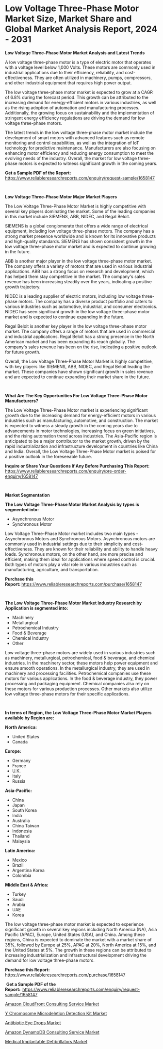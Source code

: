 <p><h1>Low Voltage Three-Phase Motor Market Size, Market Share and Global Market Analysis Report, 2024 - 2031</h1></p><p><strong>Low Voltage Three-Phase Motor Market Analysis and Latest Trends</strong></p>
<p><p>A low voltage three-phase motor is a type of electric motor that operates with a voltage level below 1,000 Volts. These motors are commonly used in industrial applications due to their efficiency, reliability, and cost-effectiveness. They are often utilized in machinery, pumps, compressors, and other industrial equipment that requires high power output.</p><p>The low voltage three-phase motor market is expected to grow at a CAGR of 6.8% during the forecast period. This growth can be attributed to the increasing demand for energy-efficient motors in various industries, as well as the rising adoption of automation and manufacturing processes. Additionally, the growing focus on sustainability and the implementation of stringent energy efficiency regulations are driving the demand for low voltage three-phase motors.</p><p>The latest trends in the low voltage three-phase motor market include the development of smart motors with advanced features such as remote monitoring and control capabilities, as well as the integration of IoT technology for predictive maintenance. Manufacturers are also focusing on enhancing motor efficiency and reducing energy consumption to meet the evolving needs of the industry. Overall, the market for low voltage three-phase motors is expected to witness significant growth in the coming years.</p></p>
<p><strong>Get a Sample PDF of the Report:&nbsp;</strong> <a href="https://www.reliableresearchreports.com/enquiry/request-sample/1658147">https://www.reliableresearchreports.com/enquiry/request-sample/1658147</a></p>
<p>&nbsp;</p>
<p><strong>Low Voltage Three-Phase Motor Major Market Players</strong></p>
<p><p>The Low Voltage Three-Phase Motor Market is highly competitive with several key players dominating the market. Some of the leading companies in this market include SIEMENS, ABB, NIDEC, and Regal Beloit.</p><p>SIEMENS is a global conglomerate that offers a wide range of electrical equipment, including low voltage three-phase motors. The company has a strong market presence worldwide and is known for its innovative products and high-quality standards. SIEMENS has shown consistent growth in the low voltage three-phase motor market and is expected to continue growing in the future.</p><p>ABB is another major player in the low voltage three-phase motor market. The company offers a variety of motors that are used in various industrial applications. ABB has a strong focus on research and development, which has helped them stay competitive in the market. The company's sales revenue has been increasing steadily over the years, indicating a positive growth trajectory.</p><p>NIDEC is a leading supplier of electric motors, including low voltage three-phase motors. The company has a diverse product portfolio and caters to various industries such as automotive, industrial, and consumer electronics. NIDEC has seen significant growth in the low voltage three-phase motor market and is expected to continue expanding in the future.</p><p>Regal Beloit is another key player in the low voltage three-phase motor market. The company offers a range of motors that are used in commercial and industrial applications. Regal Beloit has a strong presence in the North American market and has been expanding its reach globally. The company's sales revenue has been on the rise, indicating a positive outlook for future growth.</p><p>Overall, the Low Voltage Three-Phase Motor Market is highly competitive, with key players like SIEMENS, ABB, NIDEC, and Regal Beloit leading the market. These companies have shown significant growth in sales revenue and are expected to continue expanding their market share in the future.</p></p>
<p>&nbsp;</p>
<p><strong>What Are The Key Opportunities For Low Voltage Three-Phase Motor Manufacturers?</strong></p>
<p><p>The Low Voltage Three-Phase Motor market is experiencing significant growth due to the increasing demand for energy-efficient motors in various industries such as manufacturing, automotive, and construction. The market is expected to witness a steady growth in the coming years due to advancements in motor technologies, increasing focus on green initiatives, and the rising automation trend across industries. The Asia-Pacific region is anticipated to be a major contributor to the market growth, driven by the rapid industrialization and infrastructure development in countries like China and India. Overall, the Low Voltage Three-Phase Motor market is poised for a positive outlook in the foreseeable future.</p></p>
<p><strong>Inquire or Share Your Questions If Any Before Purchasing This Report:</strong> <a href="https://www.reliableresearchreports.com/enquiry/pre-order-enquiry/1658147">https://www.reliableresearchreports.com/enquiry/pre-order-enquiry/1658147</a></p>
<p>&nbsp;</p>
<p><strong>Market Segmentation</strong></p>
<p><strong>The Low Voltage Three-Phase Motor Market Analysis by types is segmented into:</strong></p>
<p><ul><li>Asynchronous Motor</li><li>Synchronous Motor</li></ul></p>
<p><p>Low Voltage Three-Phase Motor market includes two main types - Asynchronous Motors and Synchronous Motors. Asynchronous motors are commonly used in industrial settings due to their simplicity and cost-effectiveness. They are known for their reliability and ability to handle heavy loads. Synchronous motors, on the other hand, are more precise and efficient, making them ideal for applications where speed control is crucial. Both types of motors play a vital role in various industries such as manufacturing, agriculture, and transportation.</p></p>
<p><strong>Purchase this Report:&nbsp;</strong><a href="https://www.reliableresearchreports.com/purchase/1658147">https://www.reliableresearchreports.com/purchase/1658147</a></p>
<p>&nbsp;</p>
<p><strong>The Low Voltage Three-Phase Motor Market Industry Research by Application is segmented into:</strong></p>
<p><ul><li>Machinery</li><li>Metallurgical</li><li>Petrochemical Industry</li><li>Food & Beverage</li><li>Chemical Industry</li><li>Other</li></ul></p>
<p><p>Low voltage three-phase motors are widely used in various industries such as machinery, metallurgical, petrochemical, food & beverage, and chemical industries. In the machinery sector, these motors help power equipment and ensure smooth operations. In the metallurgical industry, they are used in machinery and processing facilities. Petrochemical companies use these motors for various applications. In the food & beverage industry, they power processing and packaging equipment. Chemical companies also rely on these motors for various production processes. Other markets also utilize low voltage three-phase motors for their specific applications.</p></p>
<p>&nbsp;</p>
<p><strong>In terms of Region, the Low Voltage Three-Phase Motor Market Players available by Region are:</strong></p>
<p>
    <p> <strong> North America: </strong>
        <ul>
            <li>United States</li>
            <li>Canada</li>
        </ul>
        </p> 
    <p> <strong> Europe: </strong>
        <ul>
            <li>Germany</li>
            <li>France</li>
            <li>U.K.</li>
            <li>Italy</li>
            <li>Russia</li>
        </ul>
        </p> 
    <p> <strong> Asia-Pacific: </strong>
        <ul>
            <li>China</li>
            <li>Japan</li>
            <li>South Korea</li>
            <li>India</li>
            <li>Australia</li>
            <li>China Taiwan</li>
            <li>Indonesia</li>
            <li>Thailand</li>
            <li>Malaysia</li>
        </ul>
        </p> 
    <p> <strong> Latin America: </strong>
        <ul>
            <li>Mexico</li>
            <li>Brazil</li>
            <li>Argentina Korea</li>
            <li>Colombia</li>
        </ul>
        </p> 
    <p> <strong> Middle East & Africa: </strong>
        <ul>
            <li>Turkey</li>
            <li>Saudi</li>
            <li>Arabia</li>
            <li>UAE</li>
            <li>Korea</li>
        </ul>
    </p>
    </p>
<p><p>The low voltage three-phase motor market is expected to experience significant growth in several key regions including North America (NA), Asia Pacific (APAC), Europe, United States (USA), and China. Among these regions, China is expected to dominate the market with a market share of 35%, followed by Europe at 25%, APAC at 20%, North America at 15%, and the United States at 5%. The growth in these regions can be attributed to increasing industrialization and infrastructural development driving the demand for low voltage three-phase motors.</p></p>
<p><strong>Purchase this Report: </strong><a href="https://www.reliableresearchreports.com/purchase/1658147">https://www.reliableresearchreports.com/purchase/1658147</a></p>
<p>&nbsp;<strong>Get a Sample PDF of the Report:&nbsp;&nbsp;</strong><a href="https://www.reliableresearchreports.com/enquiry/request-sample/1658147">https://www.reliableresearchreports.com/enquiry/request-sample/1658147</a></p>
<p><strong></strong></p>
<p><p><a href="https://github.com/johnbach50/Market-Research-Report-List-1/blob/main/amazon-cloudfront-consulting-service-market.md">Amazon CloudFront Consulting Service Market</a></p><p><a href="https://medium.com/@briaabshire64/y-chromosome-microdeletion-detection-kit-market-the-key-to-successful-business-strategy-forecast-a9e1c5cdbdef">Y Chromosome Microdeletion Detection Kit Market</a></p><p><a href="https://issuu.com/reportprime-2/docs/antibiotic-eye-drops-market-size-2030.pptx">Antibiotic Eye Drops Market</a></p><p><a href="https://github.com/pjcfca/Market-Research-Report-List-1/blob/main/amazon-dynamodb-consulting-service-market.md">Amazon DynamoDB Consulting Service Market</a></p><p><a href="https://medium.com/@briaabshire64/medical-implantable-defibrillators-market-the-key-to-successful-business-strategy-forecast-till-2c21cc052807">Medical Implantable Defibrillators Market</a></p></p>